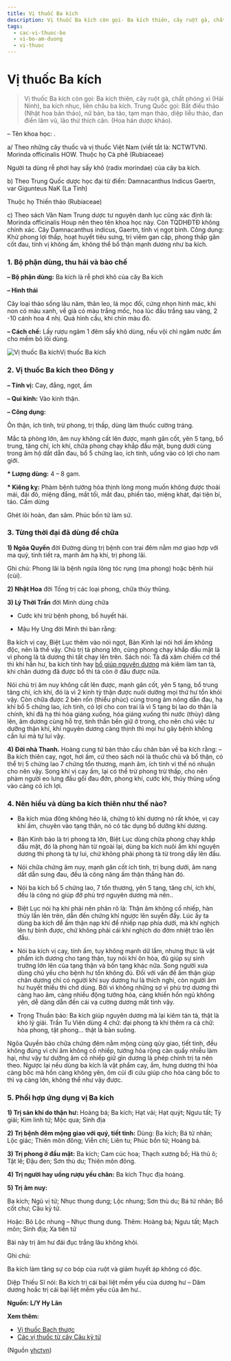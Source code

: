 ```yaml
---
title: Vị thuốc Ba kích
description: Vị thuốc Ba kích còn gọi- Ba kích thiên, cây ruột gà, chất phóng xì (Hải Ninh), ba kích nhục, liên châu ba kích. Trung Quốc gọi- Bất điếu thảo (Nhật hoa bản thảo), nữ bản, ba tảo, tạm mạn thảo, diệp liễu thảo, đan điền lâm vũ, lão thử thích căn. (Hoa hán dược khảo).
tags:
  - cac-vi-thuoc-bo
  - vi-bo-am-duong
  - vi-thuoc
---
```


# Vị thuốc Ba kích 

> Vị thuốc Ba kích còn gọi: Ba kích thiên, cây ruột gà, chất phóng xì (Hải Ninh), ba kích nhục, liên châu ba kích. Trung Quốc gọi: Bất điếu thảo (Nhật hoa bản thảo), nữ bản, ba tảo, tạm mạn thảo, diệp liễu thảo, đan điền lâm vũ, lão thử thích căn. (Hoa hán dược khảo).

– Tên khoa học: .

a/ Theo những cây thuốc và vị thuốc Việt Nam (viết tắt là: NCTWTVN). Morinda officinalis HOW. Thuộc họ Cà phê (Rubiaceae)

Người ta dùng rễ phơi hay sấy khô (radix morindae) của cây ba kích.

b) Theo Trung Quốc dược học đại từ điển: Damnacanthus Indicus Gaertn, var Gigunteus NaK (La Tinh)

Thuộc họ Thiến thảo (Rubiaceae)

c) Theo sách Vân Nam Trung dược tư nguyên danh lục cũng xác định là: Morinda officinalis Houp nên theo tên khoa học này. Còn TQDHĐTĐ không chính xác. Cây Damnacanthus indicus, Gaertn, tính vị ngọt bình. Công dụng: Khử phong lợi thấp, hoạt huyết tiêu sưng, trị viêm gan cấp, phong thấp gân cốt đau, tính vị không ấm, không thể bổ thận mạnh dương như ba kích.

### 1. Bộ phận dùng, thu hái và bào chế

**– Bộ phận dùng:** Ba kích là rễ phơi khô của cây Ba kích 

**– Hình thái**

Cây loại thảo sống lâu năm, thân leo, lá mọc đối, cứng nhọn hình mác, khi non có màu xanh, về già có màu trắng mốc, hoa lúc đầu trắng sau vàng, 2 -10 cánh hoa 4 nhị. Quả hình cầu, khi chín màu đỏ.

**– Cách chế:** Lấy rượu ngâm 1 đêm sấy khô dùng, nếu vội chỉ ngâm nước ấm cho mềm bỏ lõi dùng. 

![Vị thuốc Ba kích](/imgs/yhctvn/Vi-thuoc-Ba-kich.jpg)Vị thuốc Ba kích

### 2. Vị thuốc Ba kích theo Đông y

**– Tính vị:** Cay, đắng, ngọt, ấm

**– Qui kinh:** Vào kinh thận.

**– Công dụng:**

Ôn thận, ích tinh, trừ phong, trị thấp, dùng làm thuốc cường tráng.

Mắc tà phòng lớn, âm nuy không cất lên được, mạnh gân cốt, yên 5 tạng, bổ trung, tăng chí, ích khí, chữa phong chạy khắp đầu mặt, bụng dưới cùng trong âm hộ dắt dẫn đau, bổ 5 chứng lao, ích tinh, uống vào có lợi cho nam giới.

**\* Lượng dùng:** 4 – 8 gam.

**\* Kiêng kỵ:** Phàm bệnh tướng hỏa thịnh lòng mong muốn không được thoải mái, đái đỏ, miệng đắng, mắt tối, mắt đau, phiền táo, miệng khát, đại tiện bí, táo. Cấm dừng

Ghét lôi hoàn, đan sâm. Phúc bồn tử làm sứ. 

### 3. Từng thời đại đã dùng để chữa

**1) Ngõa Quyền** đời Đường dùng trị bệnh con trai đêm nằm mơ giao hợp với ma quỷ, tinh tiết ra, mạnh âm hạ khí, trị phong lãi.

Ghi chú: Phong lãi là bệnh ngứa lông tóc rụng (ma phong) hoặc bệnh hủi (cùi).

**2) Nhật Hoa** đời Tống trị các loại phong, chữa thủy thũng.

**3) Lý Thời Trần** đời Minh dùng chữa

+ Cước khi trừ bệnh phong, bổ huyết hải.

+ Mậu Hy Ung đời Minh thì bàn rằng:

Ba kích vị cay, Biệt Lục thêm vào nói ngọt, Bản Kinh lại nói hơi ấm không độc, nên là thế vậy. Chủ trị tà phong lớn, cùng phong chạy khắp đầu mặt là vì phong là tà dương thì tất chạy lên trên. Sách nói: Tà đã xâm chiếm cơ thể thì khí hẳn hư, ba kích tính hay [bổ giúp nguyên dương](/yhctvn/dai-cuong-thuoc-bo-dong-y) mà kiêm làm tan tà, khi chân dương đã được bổ thì tà còn ở đầu được nữa.

Nói chủ trị âm nuy không cất lên được, mạnh gân cốt, yên 5 tạng, bổ trung tăng chí, ích khí, đó là vì 2 kinh tỳ thận được nuôi dưỡng mọi thứ hư tổn khỏi vậy. Còn chữa được 2 bên rốn (thiểu phúc) cùng trong âm nông dẫn đau, hạ khí bổ 5 chứng lao, ích tinh, có lợi cho con trai là vì 5 tạng bị lao do thận là chính, khí đã hạ thì hỏa giáng xuống, hóa giáng xuống thì nước (thủy) dâng lên, âm dương cùng hỗ trợ, tinh thần bền giữ ở trong, cho nên chú việc tư dưỡng thận khí, khí nguyên dương càng thịnh thì mọi hư gây bệnh không cần lui mà tự lui vậy.

**4) Đời nhà Thanh.** Hoàng cung tứ bản thảo cầu chân bàn về ba kích rằng: – Ba kích thiên cay, ngọt, hơi ấm, cứ theo sách nói là thuốc chủ và bổ thận, có thể trị 5 chứng lao 7 chứng tổn thương, mạnh âm, ích tinh vì thế nó nhuận cho nên vậy. Song khí vị cay ấm, lại có thể trừ phong trừ thấp, cho nên phàm người eo lưng đầu gối đau đớn, phong khí, cước khí, thủy thũng uống vào càng có ích lợi. 

### 4. Nên hiểu và dùng ba kích thiên như thế nào?

+ Ba kích mùa đông không héo lá, chứng tỏ khí dương nó rất khỏe, vị cay khí ấm, chuyên vào tạng thận, nó có tác dụng bổ dưỡng khí dương.

+ Bản Kinh bảo là trị phong tà lớn, Biệt Lục dùng chữa phong chạy khắp đầu mặt, đó là phong hàn từ ngoài lại, dùng ba kích nuôi ấm khí nguyên dương thì phong tà tự lui, chứ không phải phong tà từ trong dấy lên đầu. 

+ Nói chữa chứng âm nuy, mạnh gân cốt ích tinh, trị bụng dưới, âm nang dắt dẫn sưng đau, đều là công năng ấm thận thắng hàn đó.

+ Nói ba kích bổ 5 chứng lao, 7 tổn thương, yên 5 tạng, tăng chí, ích khí, đều là công nó giúp đỡ phù trợ nguyên dương mà nên..

+ Biệt Lục nói hạ khí phải nên phân rõ là: Thận âm không cố nhiếp, hàn thủy lấn lên trên, dẫn đến chứng khí ngược lên suyễn đầy. Lúc ấy ta dùng ba kích để ấm thận nạp khí để nhiếp nạp phía dưới, mà khí nghịch lên tự bình được, chứ không phải cái khí nghịch do đờm nhiệt trào lên đầu.

+ Nói ba kích vị cay, tính ấm, tuy không mạnh dữ lắm, nhưng thực là vật phẩm ích dương cho tạng thận, tuy nói khí ôn hòa, đủ giúp sự sinh trưởng lớn lên của tạng thận và bốn tạng khác nữa. Song người xưa dùng chủ yếu cho bệnh hư tổn không đủ. Đối với vấn đề ấm thận giúp chân dương chỉ có người khí suy dương hư là thích nghi, còn người âm hư huyết thiếu thì chớ dùng. Bởi vì không những sợ vì phù trợ dương thì càng hao âm, càng nhiều động tướng hỏa, càng khiến hồn ngủ không yên, dễ dàng dẫn đến cái vạ cường dương mất tinh vậy.

+ Trọng Thuần bảo: Ba kích giúp nguyên dương mà lại kiêm tán tà, thật là khó lý giải. Trần Tu Viên dùng 4 chữ: đại phong tà khí thêm ra cả chữ: hòa phong, tật phong… thật là bàn suông.

Ngõa Quyền bảo chữa chứng đêm nằm mộng cùng qủy giao, tiết tinh, đều không đúng vì chí âm không cố nhiếp, tướng hỏa rộng càn quấy nhiễu làm hại, như vậy tư dưỡng âm cố nhiếp giữ gìn dương là phép chính trị ta nên theo. Ngược lại nếu dùng ba kích là vật phẩm cay, ấm, hưng dương thì hỏa càng bốc mà hồn càng không yên, ôm củi đi cứu giúp cho hỏa càng bốc to thì vạ càng lớn, không thể như vậy được.

### 5. Phối hợp ứng dụng vị Ba kích

**1) Trị sán khí do thận hư:** Hoàng bá; Ba kích; Hạt vải; Hạt quýt; Ngưu tất; Tỳ giải; Kim linh tử; Mộc qua; Sinh địa

**2) Trị bệnh đêm mộng giao với quỷ, tiết tinh:** Dùng: Ba kích; Bá tử nhân; Lộc giác; Thiên môn đông; Viễn chí; Liên tu; Phúc bồn tử; Hoàng bá. 

**3) Trị phong ở đầu mặt:** Ba kích; Cam cúc hoa; Thạch xương bồ; Hà thủ ô; Tật lê; Đậu đen; Sơn thù du; Thiên môn đông.

**4) Trị người hay uống rượu yếu chân:** Ba kích Thục địa hoàng. 

**5) Trị âm nuy:**

Ba kích; Ngũ vị tử; Nhục thung dung; Lộc nhung; Sơn thù du; Bá tử nhân; Bổ cốt chư; Câu kỷ tử. 

Hoặc: Bỏ Lộc nhung – Nhục thung dung. Thêm: Hoàng bá; Ngưu tất; Mạch môn; Sinh địa; Xa tiền tử

Bài này trị âm hư đái đục trắng lâu không khỏi.

Ghi chú:

Ba kích làm tăng sự co bóp của ruột và giảm huyết áp không có độc.

Diệp Thiếu Sĩ nói: Ba kích trị cái bại liệt mềm yếu của dương hư – Dâm dương hoắc trị cái bại liệt mềm yếu của âm hư..

**Nguồn: L/Y Hy Lãn**

**Xem thêm:**

* [Vị thuốc Bạch thược](/yhctvn/vi-thuoc-bach-thuoc)
* [Các vị thuốc từ cây Câu kỷ tử](/yhctvn/cac-vi-thuoc-tu-cay-cau-ky-tu)

(Nguồn <a href="https://yhctvn.com/vi-thuoc-ba-kich/" target="_blank">yhctvn</a>)
